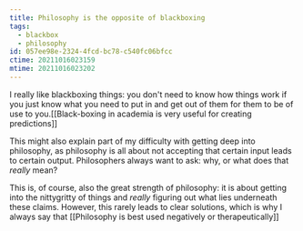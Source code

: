 ```yaml
---
title: Philosophy is the opposite of blackboxing
tags:
  - blackbox
  - philosophy
id: 057ee98e-2324-4fcd-bc78-c540fc06bfcc
ctime: 20211016023159
mtime: 20211016023202
---
```


I really like blackboxing things: you don't need to know how things work if you just know what you need to put in and get out of them for them to be of use to you.[[Black-boxing in academia is very useful for creating predictions]]

This might also explain part of my difficulty with getting deep into philosophy, as philosophy is all about not accepting that certain input leads to certain output. Philosophers always want to ask: why, or what does that _really_ mean?

This is, of course, also the great strength of philosophy: it is about getting into the nittygritty of things and _really_ figuring out what lies underneath these claims. However, this rarely leads to clear solutions, which is why I always say that [[Philosophy is best used negatively or therapeutically]]
